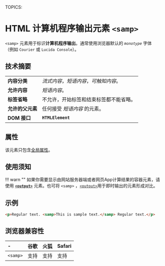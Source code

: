 TOPICS: <samp>

# HTML 计算机程序输出元素 `<samp>`

`<samp>` 元素用于标识**计算机程序输出**。通常使用浏览器默认的 *`monotype`* 字体（例如 `Courier` 或 `Lucida Console`）。

## 技术摘要

|  |  |
| :-- | :-- |
| **内容分类** | *流式内容*，*短语内容*，*可触知内容*。 |
| **允许内容** | *短语内容*。 |
| **标签省略** | 不允许，开始标签和结束标签都不能省略。|
| **允许的父元素** | 任何接受 *短语内容* 的元素。 |
| **DOM 接口** | **`HTMLElement`** |

## 属性

该元素只包含[全局属性](/zh-hans/webfrontend/HTML_Global_Attributes)。

## 使用须知

!!! warn ""
    如果你需要显示由网站服务器端或者网页App计算结果的容器元素，请使用 **[`<output>`](/zh-hans/webfrontend/<output>)** 元素。也可将
    `<samp>` ，[`<output>`](/zh-hans/webfrontend/<output>)用于即时输出的元素形成对比。

## 示例

```html
<p>Regular text. <samp>This is sample text.</samp> Regular text.</p>
```

## 浏览器兼容性

| - | 谷歌 | 火狐 | Safari |
| :--- | :--- | :--- | :--- |
| `<samp>` | 支持 | 支持 | 支持 |
